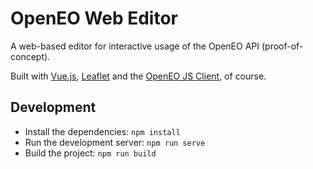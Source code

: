 # OpenEO Web Editor
A web-based editor for interactive usage of the OpenEO API (proof-of-concept).

Built with [Vue.js](https://vuejs.org/), [Leaflet](http://leafletjs.com/) and the [OpenEO JS Client](https://github.com/Open-EO/openeo-js-client), of course.

## Development
* Install the dependencies: `npm install`
* Run the development server: `npm run serve`
* Build the project: `npm run build`
